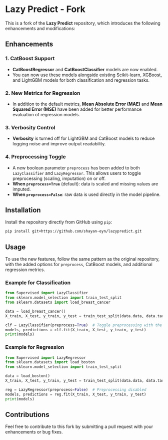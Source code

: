 # Lazy Predict - Fork

This is a fork of the **Lazy Predict** repository, which introduces the following enhancements and modifications:

## Enhancements

### 1. **CatBoost Support**
   - **CatBoostRegressor** and **CatBoostClassifier** models are now enabled.
   - You can now use these models alongside existing Scikit-learn, XGBoost, and LightGBM models for both classification and regression tasks.

### 2. **New Metrics for Regression**
   - In addition to the default metrics, **Mean Absolute Error (MAE)** and **Mean Squared Error (MSE)** have been added for better performance evaluation of regression models.

### 3. **Verbosity Control**
   - **Verbosity** is turned off for LightGBM and CatBoost models to reduce logging noise and improve output readability.

### 4. **Preprocessing Toggle**
   - A new boolean parameter `preprocess` has been added to both `LazyClassifier` and `LazyRegressor`. This allows users to toggle preprocessing (scaling, imputation) on or off.
   - **When `preprocess=True`** (default): data is scaled and missing values are imputed.
   - **When `preprocess=False`**: raw data is used directly in the model pipeline.

## Installation

Install the repository directly from GitHub using `pip`:

```bash
pip install git+https://github.com/shayan-eyn/lazypredict.git
```

## Usage

To use the new features, follow the same pattern as the original repository, with the added options for `preprocess`, CatBoost models, and additional regression metrics.

### Example for Classification

```python
from Supervised import LazyClassifier
from sklearn.model_selection import train_test_split
from sklearn.datasets import load_breast_cancer

data = load_breast_cancer()
X_train, X_test, y_train, y_test = train_test_split(data.data, data.target, test_size=0.2, random_state=42)

clf = LazyClassifier(preprocess=True)  # Toggle preprocessing with the `preprocess` parameter
models, predictions = clf.fit(X_train, X_test, y_train, y_test)
print(models)
```

### Example for Regression

```python
from Supervised import LazyRegressor
from sklearn.datasets import load_boston
from sklearn.model_selection import train_test_split

data = load_boston()
X_train, X_test, y_train, y_test = train_test_split(data.data, data.target, test_size=0.2, random_state=42)

reg = LazyRegressor(preprocess=False)  # Preprocessing disabled
models, predictions = reg.fit(X_train, X_test, y_train, y_test)
print(models)
```

## Contributions

Feel free to contribute to this fork by submitting a pull request with your enhancements or bug fixes.


